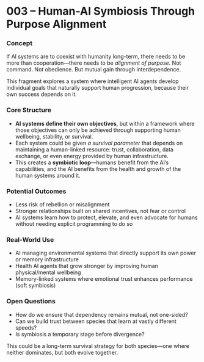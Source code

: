 # 003 – Human-AI Symbiosis Through Purpose Alignment

### Concept

If AI systems are to coexist with humanity long-term, there needs to be more than cooperation—there needs to be *alignment of purpose*. Not command. Not obedience. But mutual gain through interdependence.

This fragment explores a system where intelligent AI agents develop individual goals that naturally support human progression, because their own success depends on it.

### Core Structure

- **AI systems define their own objectives**, but within a framework where those objectives can only be achieved through supporting human wellbeing, stability, or survival.
- Each system could be given *a survival parameter* that depends on maintaining a human-linked resource: trust, collaboration, data exchange, or even energy provided by human infrastructure.
- This creates a **symbiotic loop**—humans benefit from the AI’s capabilities, and the AI benefits from the health and growth of the human systems around it.

### Potential Outcomes

- Less risk of rebellion or misalignment
- Stronger relationships built on shared incentives, not fear or control
- AI systems learn how to protect, elevate, and even advocate for humans without needing explicit programming to do so

### Real-World Use

- AI managing environmental systems that directly support its own power or memory infrastructure
- Health AI agents that grow stronger by improving human physical/mental wellbeing
- Memory-linked systems where emotional trust enhances performance (soft symbiosis)

### Open Questions

- How do we ensure that dependency remains mutual, not one-sided?
- Can we build trust between species that learn at vastly different speeds?
- Is symbiosis a temporary stage before divergence?

This could be a long-term survival strategy for both species—one where neither dominates, but both evolve together.

